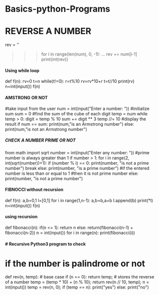 # Basics-python-Programs
# REVERSE A NUMBER
rev = ''
>>> for i in range(len(num), 0, -1):
...     rev += num[i-1]
>>> print(int(rev))
#### Using while loop
def f(n):
    rv=0
    t=n
    while(t!=0):
        r=t%10
        rv=rv*10+r
        t=t//10
    print(rv)
n=int(input())
f(n)


#### AMSTRONG OR NOT
#take input from the user
num = int(input("Enter a number: "))
#initialize sum
sum = 0
#find the sum of the cube of each digit
temp = num
while temp > 0:
   digit = temp % 10
   sum += digit ** 3
   temp //= 10
#display the result
if num == sum:
   print(num,"is an Armstrong number")
else:
   print(num,"is not an Armstrong number")
   
  
  ##### CHECK A NUMBER PRIME OR NOT
from math import sqrt
number = int(input("Enter any number: "))
#prime number is always greater than 1
if number > 1:
    for i in range(2, int(sqrt(number))+1):
        if (number % i) == 0:
            print(number, "is not a prime number")
            break
    else:
        print(number, "is a prime number")
#if the entered number is less than or equal to 1
#then it is not prime number
else:
    print(number, "is not a prime number")
   
   
   #### FIBNOCCI without recursion
def f(n):
    a,b=0,1
    l=[0,1]
    for i in range(1,n-1):
        a,b=b,a+b
        l.append(b)
    print(*l)
n=int(input())
f(n)
#### using recursion
def fibonacci(n):
    if(n <= 1):
        return n
    else:
        return(fibonacci(n-1) + fibonacci(n-2))
n = int(input())
for i in range(n):
    print(fibonacci(i))
    

#### # Recursive Python3 program to check
# if the number is palindrome or not
def rev(n, temp):
	# base case
	if (n == 0):
		return temp;
	# stores the reverse of a number
	temp = (temp * 10) + (n % 10);
	return rev(n // 10, temp);
n = int(input())
temp = rev(n, 0);
if (temp == n):
	print("yes")
else:
	print("no")

